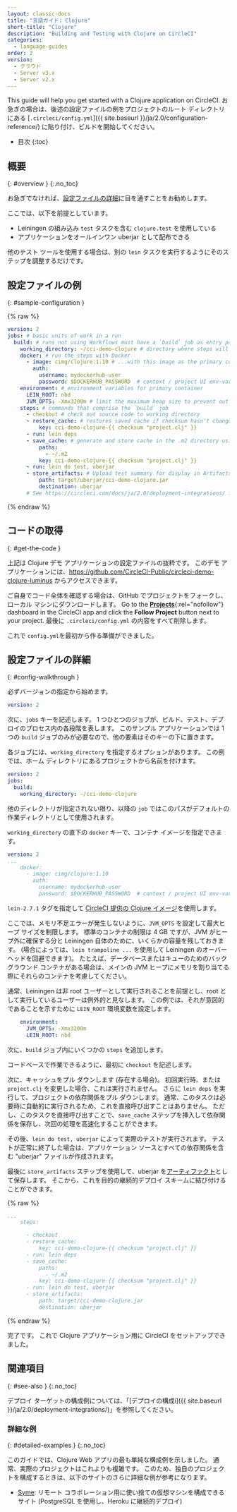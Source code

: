 ```yaml
---
layout: classic-docs
title: "言語ガイド: Clojure"
short-title: "Clojure"
description: "Building and Testing with Clojure on CircleCI"
categories:
  - language-guides
order: 2
version:
  - クラウド
  - Server v3.x
  - Server v2.x
---
```


This guide will help you get started with a Clojure application on CircleCI. お急ぎの場合は、後述の設定ファイルの例をプロジェクトのルート ディレクトリにある [`.circleci/config.yml`]({{ site.baseurl }}/ja/2.0/configuration-reference/) に貼り付け、ビルドを開始してください。

* 目次
{:toc}

## 概要
{: #overview }
{:.no_toc}

お急ぎでなければ、[設定ファイルの詳細](#config-walkthrough)に目を通すことをお勧めします。

ここでは、以下を前提としています。

* Leiningen の組み込み `test` タスクを含む `clojure.test` を使用している
* アプリケーションをオールインワン uberjar として配布できる

他のテスト ツールを使用する場合は、別の `lein` タスクを実行するようにそのステップを調整するだけです。

## 設定ファイルの例
{: #sample-configuration }

{% raw %}

```yaml
version: 2
jobs: # basic units of work in a run
  build: # runs not using Workflows must have a `build` job as entry point
    working_directory: ~/cci-demo-clojure # directory where steps will run
    docker: # run the steps with Docker
      - image: cimg/clojure:1.10 # ...with this image as the primary container; this is where all `steps` will run
        auth:
          username: mydockerhub-user
          password: $DOCKERHUB_PASSWORD  # context / project UI env-var reference
    environment: # environment variables for primary container
      LEIN_ROOT: nbd
      JVM_OPTS: -Xmx3200m # limit the maximum heap size to prevent out of memory errors
    steps: # commands that comprise the `build` job
      - checkout # check out source code to working directory
      - restore_cache: # restores saved cache if checksum hasn't changed since the last run
          key: cci-demo-clojure-{{ checksum "project.clj" }}
      - run: lein deps
      - save_cache: # generate and store cache in the .m2 directory using a key template
          paths:
            - ~/.m2
          key: cci-demo-clojure-{{ checksum "project.clj" }}
      - run: lein do test, uberjar
      - store_artifacts: # Upload test summary for display in Artifacts: https://circleci.com/docs/ja/2.0/artifacts/
          path: target/uberjar/cci-demo-clojure.jar
          destination: uberjar
      # See https://circleci.com/docs/ja/2.0/deployment-integrations/ for deploy examples
```

{% endraw %}

## コードの取得
{: #get-the-code }

上記は Clojure デモ アプリケーションの設定ファイルの抜粋です。 このデモ アプリケーションには、<https://github.com/CircleCI-Public/circleci-demo-clojure-luminus> からアクセスできます。

ご自身でコード全体を確認する場合は、GitHub でプロジェクトをフォークし、ローカル マシンにダウンロードします。 Go to the [**Projects**](https://app.circleci.com/projects/){:rel="nofollow"} dashboard in the CircleCI app and click the **Follow Project** button next to your project. 最後に `.circleci/config.yml` の内容をすべて削除します。

これで `config.yml`を最初から作る準備ができました。

## 設定ファイルの詳細
{: #config-walkthrough }

必ずバージョンの指定から始めます。

```yaml
version: 2
```

次に、`jobs` キーを記述します。 1 つひとつのジョブが、ビルド、テスト、デプロイのプロセス内の各段階を表します。 このサンプル アプリケーションでは 1 つの `build` ジョブのみが必要なので、他の要素はそのキーの下に置きます。

各ジョブには、`working_directory` を指定するオプションがあります。 この例では、ホーム ディレクトリにあるプロジェクトから名前を付けます。

```yaml
version: 2
jobs:
  build:
    working_directory: ~/cci-demo-clojure
```

他のディレクトリが指定されない限り、以降の `job` ではこのパスがデフォルトの作業ディレクトリとして使用されます。

`working_directory` の直下の `docker` キーで、コンテナ イメージを指定できます。

```yaml
version: 2
...
    docker:
      - image: cimg/clojure:1.10
        auth:
          username: mydockerhub-user
          password: $DOCKERHUB_PASSWORD  # context / project UI env-var reference
```

`lein-2.7.1` タグを指定して [CircleCI 提供の Clojure イメージ](https://circleci.com/ja/docs/ja/2.0/circleci-images/#clojure)を使用します。

ここでは、メモリ不足エラーが発生しないように、`JVM_OPTS` を設定して最大ヒープ サイズを制限します。 標準のコンテナの制限は 4 GB ですが、JVM がヒープ外に確保する分と Leiningen 自体のために、いくらかの容量を残しておきます。 (場合によっては、`lein trampoline ...` を使用して Leiningen のオーバーヘッドを回避できます)。 たとえば、データベースまたはキューのためのバックグラウンド コンテナがある場合は、メインの JVM ヒープにメモリを割り当てる際にそれらのコンテナを考慮してください。

通常、Leiningen は非 root ユーザーとして実行されることを前提とし、root として実行しているユーザーは例外的と見なします。 この例では、それが意図的であることを示すために `LEIN_ROOT` 環境変数を設定します。

```yaml
    environment:
      JVM_OPTS: -Xmx3200m
      LEIN_ROOT: nbd
```

次に、`build` ジョブ内にいくつかの `steps` を追加します。

コードベースで作業できるように、最初に `checkout` を記述します。

次に、キャッシュをプル ダウンします (存在する場合)。 初回実行時、または `project.clj` を変更した場合、これは実行されません。 さらに `lein deps` を実行して、プロジェクトの依存関係をプル ダウンします。 通常、このタスクは必要時に自動的に実行されるため、これを直接呼び出すことはありません。 ただし、このタスクを直接呼び出すことで、`save_cache` ステップを挿入して依存関係を保存し、次回の処理を高速化することができます。

その後、`lein do test, uberjar` によって実際のテストが実行されます。 テストが正常に終了した場合は、アプリケーション ソースとすべての依存関係を含む "uberjar" ファイルが作成されます。

最後に `store_artifacts` ステップを使用して、uberjar を[アーティファクト](https://circleci.com/docs/1.0/build-artifacts/)として保存します。 そこから、これを目的の継続的デプロイ スキームに結び付けることができます。

{% raw %}
```yaml
...
    steps:

      - checkout
      - restore_cache:
          key: cci-demo-clojure-{{ checksum "project.clj" }}
      - run: lein deps
      - save_cache:
          paths:
            - ~/.m2
          key: cci-demo-clojure-{{ checksum "project.clj" }}
      - run: lein do test, uberjar
      - store_artifacts:
          path: target/cci-demo-clojure.jar
          destination: uberjar
```
{% endraw %}

完了です。 これで Clojure アプリケーション用に CircleCI をセットアップできました。

## 関連項目
{: #see-also }
{:.no_toc}

デプロイ ターゲットの構成例については、「[デプロイの構成i]({{ site.baseurl }}/ja/2.0/deployment-integrations/)」を参照してください。

### 詳細な例
{: #detailed-examples }
{:.no_toc}

このガイドでは、Clojure Web アプリの最も単純な構成例を示しました。 通常、実際のプロジェクトはこれよりも複雑です。 このため、独自のプロジェクトを構成するときは、以下のサイトのさらに詳細な例が参考になります。

* [Syme](https://github.com/technomancy/syme/blob/master/.circleci/config.yml): リモート コラボレーション用に使い捨ての仮想マシンを構成できるサイト (PostgreSQL を使用し、Heroku に継続的デプロイ)
